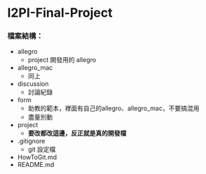 # I2PI-Final-Project

### 檔案結構：
- allegro
    - project 開發用的 allegro
- allegro_mac
    - 同上
- discussion
    - 討論紀錄
- form
    - 助教的範本，裡面有自己的allegro、allegro_mac，不要搞混用
    - 盡量別動
- project
    - **要改都改這邊，反正就是真的開發檔**
- .gitignore
    - git 設定檔
- HowToGit.md
- README.md